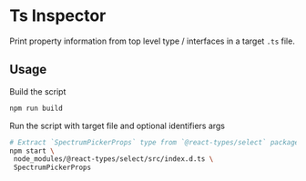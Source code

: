# Ts Inspector

Print property information from top level type / interfaces in a target `.ts` file.

## Usage

Build the script

```sh
npm run build
```

Run the script with target file and optional identifiers args

```sh
# Extract `SpectrumPickerProps` type from `@react-types/select` package
npm start \
 node_modules/@react-types/select/src/index.d.ts \
 SpectrumPickerProps
```

